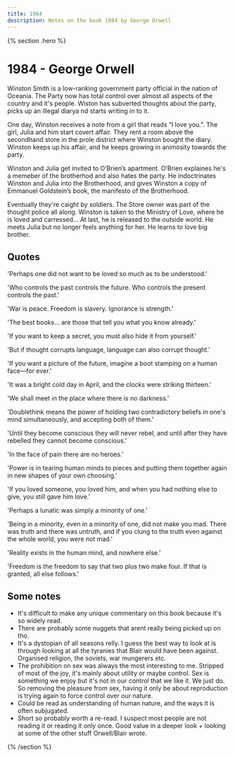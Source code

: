 ```yaml
---
title: 1984
description: Notes on the book 1984 by George Orwell
---
```


{% section .hero %}
# 1984 - George Orwell
Winston Smith is a low-ranking government party official in the nation of Oceania. The Party now has total control over almost all aspects of the country and it's people. Wiston has subverted thoughts about the party, picks up an illegal diarya nd starts writing in to it.

One day, Winston receives a note from a girl that reads “I love you.”. The girl, Julia and him start covert affair. They rent a room above the secondhand store in the prole district where Winston bought the diary. Winston keeps up his affair, and he keeps growing in animosity towards the party. 

Winston and Julia get invited to O’Brien’s apartment. O’Brien explaines he's a memeber of the brotherhod and also hates the party. He indoctrinates Winston and Julia into the Brotherhood, and gives Winston a copy of Emmanuel Goldstein’s book, the manifesto of the Brotherhood.

Eventually they're caight by soldiers. The Store owner was part of the thought police all along. Winston is taken to the Ministry of Love, where he is loved and carressed... At last, he is released to the outside world. He meets Julia but no longer feels anything for her. He learns to love big brother. 

## Quotes
'Perhaps one did not want to be loved so much as to be understood.'

'Who controls the past controls the future. Who controls the present controls the past.'

'War is peace. Freedom is slavery. Ignorance is strength.'

'The best books... are those that tell you what you know already.'

'If you want to keep a secret, you must also hide it from yourself.'

'But if thought corrupts language, language can also corrupt thought.'

'If you want a picture of the future, imagine a boot stamping on a human face—for ever.'

'It was a bright cold day in April, and the clocks were striking thirteen.'

'We shall meet in the place where there is no darkness.'

'Doublethink means the power of holding two contradictory beliefs in one's mind simultaneously, and accepting both of them.'

'Until they become conscious they will never rebel, and until after they have rebelled they cannot become conscious.'

'In the face of pain there are no heroes.'

'Power is in tearing human minds to pieces and putting them together again in new shapes of your own choosing.'

'If you loved someone, you loved him, and when you had nothing else to give, you still gave him love.'

'Perhaps a lunatic was simply a minority of one.'

'Being in a minority, even in a minority of one, did not make you mad. There was truth and there was untruth, and if you clung to the truth even against the whole world, you were not mad.'

'Reality exists in the human mind, and nowhere else.'

'Freedom is the freedom to say that two plus two make four. If that is granted, all else follows.'

## Some notes
- It's difficult to make any unique commentary on this book because it's so widely read. 
- There are probably some nuggets that arent really being picked up on tho. 
- It's a dystopian of all seasons relly. I guess the best way to look at is through looking at all the tyranies that Blair would have been against. Organised religion, the soviets, war mungerers etc. 
- The prohibition on sex was always the most interesting to me. Stripped of most of the joy, it's mainly about utility or maybe control. Sex is something we enjoy but it's not in our control that we like it. We just do. So removing the pleasure from sex, having it only be about reproduction is trying again to force control over our nature. 
- Could be read as understanding of human nature, and the ways it is often subjugated.
- Short so probably worth a re-read. I suspect most people are not reading it or reading it only once. Good value in a deeper look + looking at some of the other stuff Orwell/Blair wrote. 

{% /section %}